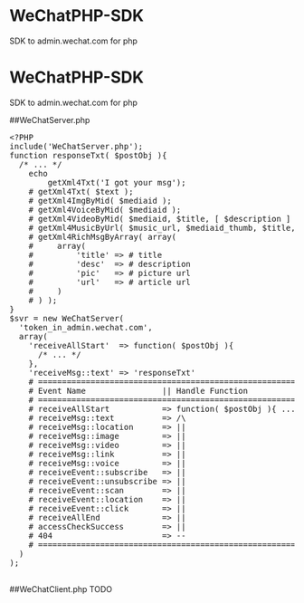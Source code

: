 WeChatPHP-SDK
=============

SDK to admin.wechat.com for php

WeChatPHP-SDK
=============

SDK to admin.wechat.com for php

##WeChatServer.php
<pre>
&lt;?PHP  
include('WeChatServer.php');
function responseTxt( $postObj ){
  /* ... */
    echo 
        getXml4Txt('I got your msg');
    # getXml4Txt( $text );
    # getXml4ImgByMid( $mediaid );
    # getXml4VoiceByMid( $mediaid );
    # getXml4VideoByMid( $mediaid, $title, [ $description ] );
    # getXml4MusicByUrl( $music_url, $mediaid_thumb, $title, [ $description, $high_quailty_music_url ]);
    # getXml4RichMsgByArray( array(
    #     array(
    #         'title' => # title
    #         'desc'  => # description
    #         'pic'   => # picture url
    #         'url'   => # article url
    #     )
    # ) );
}
$svr = new WeChatServer( 
  'token_in_admin.wechat.com', 
  array(
    'receiveAllStart'  => function( $postObj ){ 
      /* ... */ 
    },
    'receiveMsg::text' => 'responseTxt'
    # ============================================================
    # Event Name                || Handle Function
    # ============================================================
    # receiveAllStart           => function( $postObj ){ ... }
    # receiveMsg::text          => /\
    # receiveMsg::location      => ||
    # receiveMsg::image         => ||
    # receiveMsg::video         => ||
    # receiveMsg::link          => ||
    # receiveMsg::voice         => ||
    # receiveEvent::subscribe   => ||
    # receiveEvent::unsubscribe => ||
    # receiveEvent::scan        => ||
    # receiveEvent::location    => ||
    # receiveEvent::click       => ||
    # receiveAllEnd             => ||
    # accessCheckSuccess        => ||
    # 404                       => --
    # ============================================================
  )
);

</pre>
##WeChatClient.php
TODO

